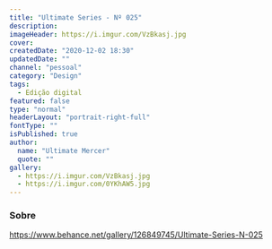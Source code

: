 ```yaml
---
title: "Ultimate Series - Nº 025"
description:
imageHeader: https://i.imgur.com/VzBkasj.jpg
cover:
createdDate: "2020-12-02 18:30"
updatedDate: ""
channel: "pessoal"
category: "Design"
tags:
  - Edição digital
featured: false
type: "normal"
headerLayout: "portrait-right-full"
fontType: ""
isPublished: true
author:
  name: "Ultimate Mercer"
  quote: ""
gallery:
  - https://i.imgur.com/VzBkasj.jpg
  - https://i.imgur.com/0YKhAW5.jpg
---
```


### Sobre

https://www.behance.net/gallery/126849745/Ultimate-Series-N-025
